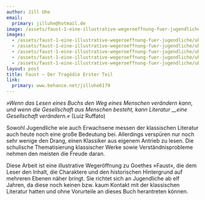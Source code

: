 ```yaml
---
author: Jill Uhe
email:
  primary: jilluhe@hotmail.de
image: /assets/faust-1-eine-illustrative-wegeroeffnung-fuer-jugendliche/uhe_jill_1-270x300.jpg
images:
  - /assets/faust-1-eine-illustrative-wegeroeffnung-fuer-jugendliche/uhe_jill_1.jpg
  - /assets/faust-1-eine-illustrative-wegeroeffnung-fuer-jugendliche/uhe_jill_2.jpg
  - /assets/faust-1-eine-illustrative-wegeroeffnung-fuer-jugendliche/uhe_jill_3.jpg
  - /assets/faust-1-eine-illustrative-wegeroeffnung-fuer-jugendliche/uhe_jill_5.jpg
  - /assets/faust-1-eine-illustrative-wegeroeffnung-fuer-jugendliche/uhe_jill_6.jpg
layout: post
title: Faust – Der Tragödie Erster Teil
link:
  primary: www.behance.net/jilluhe6179
---
```


_»Wenn das Lesen eines Buchs den Weg eines Menschen verändern kann, und wenn die Gesellschaft aus Menschen besteht, kann Literatur \_\_eine Gesellschaft verändern.«_ (Luiz Ruffato)

Sowohl Jugendliche wie auch Erwachsene messen der klassischen Literatur auch heute noch eine große Bedeutung bei. Allerdings verspüren nur noch sehr wenige den Drang, einen Klassiker aus eigenem Antrieb zu lesen. Die schulische Thematisierung klassischer Werke sowie Verständnisprobleme nehmen den meisten die Freude daran.

Diese Arbeit ist eine illustrative Wegeröffnung zu Goethes »Faust«, die dem Leser den Inhalt, die Charaktere und den historischen Hintergrund auf mehreren Ebenen näher bringt. Sie richtet sich an Jugendliche ab elf Jahren, da diese noch keinen bzw. kaum Kontakt mit der klassischen Literatur hatten und ohne Vorurteile an dieses Buch herantreten können.

&nbsp;
